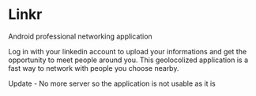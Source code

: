 # Linkr

Android professional networking application

Log in with your linkedin account to upload your informations and get the opportunity to meet people around you.
This geolocolized application is a fast way to network with people you choose nearby.

Update - No more server so the application is not usable as it is
